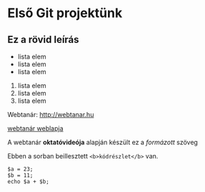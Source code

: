 # Első Git projektünk
## Ez a rövid leírás

- lista elem
- lista elem
- lista elem

1. lista elem
2. lista elem
3. lista elem

Webtanár: http://webtanar.hu

[webtanár weblapja](http://webtanar.hu)

A webtanár **oktatóvideója** alapján készült ez a *formázott* szöveg

Ebben a sorban beillesztett `<b>kódrészlet</b>` van.


```
$a = 23;
$b = 11;
echo $a + $b;
```
